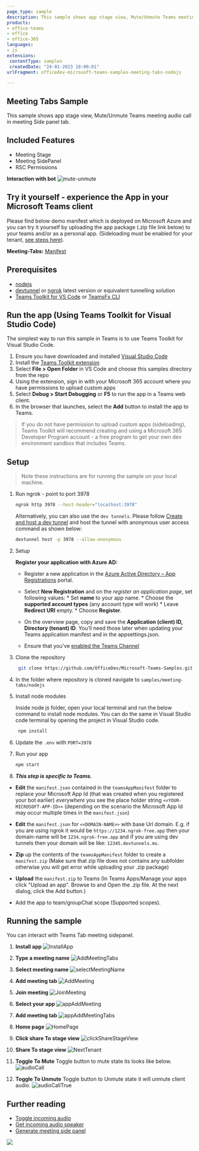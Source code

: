 ```yaml
---
page_type: sample
description: This sample shows app stage view, Mute/Unmute Teams meeting audio call in meeting Side panel tab.
products:
- office-teams
- office
- office-365
languages:
- js
extensions:
 contentType: samples
 createdDate: "24-01-2023 10:00:01"
urlFragment: officedev-microsoft-teams-samples-meeting-tabs-nodejs

---
```


## Meeting Tabs Sample

This sample shows app stage view, Mute/Unmute Teams meeting audio call in meeting Side panel tab.

## Included Features
* Meeting Stage
* Meeting SidePanel
* RSC Permissions

**Interaction with bot**
![mute-unmute](Images/MeetingTabsGif.gif)

## Try it yourself - experience the App in your Microsoft Teams client
Please find below demo manifest which is deployed on Microsoft Azure and you can try it yourself by uploading the app package (.zip file link below) to your teams and/or as a personal app. (Sideloading must be enabled for your tenant, [see steps here](https://docs.microsoft.com/microsoftteams/platform/concepts/build-and-test/prepare-your-o365-tenant#enable-custom-teams-apps-and-turn-on-custom-app-uploading)).

**Meeting-Tabs:** [Manifest](/samples/meeting-tabs/nodejs/demo-manifest/meeting-tabs.zip)

## Prerequisites

- [nodejs](https://nodejs.org/en/)
- [devtunnel](https://learn.microsoft.com/en-us/azure/developer/dev-tunnels/get-started?tabs=windows) or [ngrok](https://ngrok.com/) latest version or equivalent tunnelling solution
- [Teams Toolkit for VS Code](https://marketplace.visualstudio.com/items?itemName=TeamsDevApp.ms-teams-vscode-extension) or [TeamsFx CLI](https://learn.microsoft.com/microsoftteams/platform/toolkit/teamsfx-cli?pivots=version-one)

## Run the app (Using Teams Toolkit for Visual Studio Code)

The simplest way to run this sample in Teams is to use Teams Toolkit for Visual Studio Code.

1. Ensure you have downloaded and installed [Visual Studio Code](https://code.visualstudio.com/docs/setup/setup-overview)
1. Install the [Teams Toolkit extension](https://marketplace.visualstudio.com/items?itemName=TeamsDevApp.ms-teams-vscode-extension)
1. Select **File > Open Folder** in VS Code and choose this samples directory from the repo
1. Using the extension, sign in with your Microsoft 365 account where you have permissions to upload custom apps
1. Select **Debug > Start Debugging** or **F5** to run the app in a Teams web client.
1. In the browser that launches, select the **Add** button to install the app to Teams.
> If you do not have permission to upload custom apps (sideloading), Teams Toolkit will recommend creating and using a Microsoft 365 Developer Program account - a free program to get your own dev environment sandbox that includes Teams.

## Setup

> Note these instructions are for running the sample on your local machine.

1. Run ngrok - point to port 3978

   ```bash
   ngrok http 3978 --host-header="localhost:3978"
   ```  

   Alternatively, you can also use the `dev tunnels`. Please follow [Create and host a dev tunnel](https://learn.microsoft.com/en-us/azure/developer/dev-tunnels/get-started?tabs=windows) and host the tunnel with anonymous user access command as shown below:

   ```bash
   devtunnel host -p 3978 --allow-anonymous
   ```

2. Setup

    **Register your application with Azure AD:**

     - Register a new application in the [Azure Active Directory – App Registrations](https://go.microsoft.com/fwlink/?linkid=2083908) portal.

     - Select **New Registration** and on the *register an application page*, set following values:
           * Set **name** to your app name.
           * Choose the **supported account types** (any account type will work)
           * Leave **Redirect URI** empty.
           * Choose **Register**.

     - On the overview page, copy and save the **Application (client) ID, Directory (tenant) ID**. You’ll need those later when updating your Teams application manifest and in the appsettings.json.

     - Ensure that you've [enabled the Teams Channel](https://docs.microsoft.com/en-us/azure/bot-service/channel-connect-teams?view=azure-bot-service-4.0)

3. Clone the repository

     ```bash
      git clone https://github.com/OfficeDev/Microsoft-Teams-Samples.git
     ```

4. In the folder where repository is cloned navigate to `samples/meeting-tabs/nodejs`

5. Install node modules

     Inside node js folder, open your local terminal and run the below command to install node modules. You can do the same in Visual Studio code terminal by opening the project in Visual Studio code.

     ```bash
      npm install
     ```

6. Update the `.env` with `PORT=3978`

7. Run your app

    ```bash
    npm start
    ```

 8. __*This step is specific to Teams.*__

- **Edit** the `manifest.json` contained in the  `teamsAppManifest` folder to replace your Microsoft App Id (that was created when you registered your bot earlier) *everywhere* you see the place holder string `<<YOUR-MICROSOFT-APP-ID>>` (depending on the scenario the Microsoft App Id may occur multiple times in the `manifest.json`)

- **Edit** the `manifest.json` for `<<DOMAIN-NAME>>` with base Url domain. E.g. if you are using ngrok it would be `https://1234.ngrok-free.app` then your domain-name will be `1234.ngrok-free.app` and if you are using dev tunnels then your domain will be like: `12345.devtunnels.ms`.

- **Zip** up the contents of the `teamsAppManifest` folder to create a `manifest.zip` (Make sure that zip file does not contains any subfolder otherwise you will get error while uploading your .zip package)

- **Upload** the `manifest.zip` to Teams (In Teams Apps/Manage your apps click "Upload an app". Browse to and Open the .zip file. At the next dialog, click the Add button.)

- Add the app to team/groupChat scope (Supported scopes). 

## Running the sample

You can interact with Teams Tab meeting sidepanel.

1. **Install app**
![InstallApp](Images/InstallApp.png)

2. **Type a meeting name**
![AddMeetingTabs](Images/AddMeetingTabs.png)

3. **Select meeting name**
![selectMeetingName](Images/selectMeetingName.png)

4. **Add meeting tab**
![AddMeeting](Images/AddMeeting.png)

5. **Join meeting**
![JoinMeeting](Images/JoinMeeting.png)

6. **Select your app**
![appAddMeeting](Images/appAddMeeting.png)

7. **Add meeting tab**
![appAddMeetingTabs](Images/appAddMeetingTabs.png)

8. **Home page**
![HomePage](Images/HomePage.png)

9. **Click share To stage view**
![clickShareStageView](Images/clickShareStageView.png)

10. **Share To stage view**
![NextTenant](Images/NextTenant.png)

11. **Toggle To Mute**
Toggle button to mute state its looks like below.
![audioCall](Images/audioCall.png)

12. **Toggle To Unmute**
Toggle button to Unmute state it will unmute client audio.
![audioCallTrue](Images/audioCallTrue.png)

## Further reading

- [Toggle incoming audio](https://docs.microsoft.com/en-us/microsoftteams/platform/apps-in-teams-meetings/api-references?tabs=dotnet#toggle-incoming-audio)
- [Get incoming audio speaker](https://docs.microsoft.com/en-us/microsoftteams/platform/apps-in-teams-meetings/api-references?tabs=dotnet#get-incoming-audio-speaker)
- [Generate meeting side panel](https://learn.microsoft.com/en-us/microsoftteams/platform/sbs-meetings-sidepanel?tabs=vs)



<img src="https://pnptelemetry.azurewebsites.net/microsoft-teams-samples/samples/meeting-tabs-nodejs" />